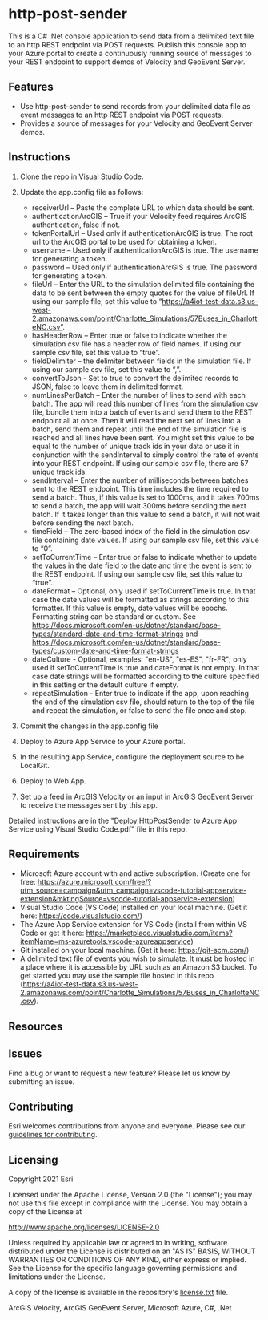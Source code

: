 # http-post-sender
This is a C# .Net console application to send data from a delimited text file to an http REST endpoint via POST requests. Publish this console app to your Azure portal to create a continuously running source of messages to your REST endpoint to support demos of Velocity and GeoEvent Server.


## Features
* Use http-post-sender to send records from your delimited data file as event messages to an http REST endpoint via POST requests. 
* Provides a source of messages for your Velocity and GeoEvent Server demos.

## Instructions

1. Clone the repo in Visual Studio Code.
2. Update the app.config file as follows:    


    -	receiverUrl – Paste the complete URL to which data should be sent.    
    -	authenticationArcGIS – True if your Velocity feed requires ArcGIS authentication, false if not.
    -	tokenPortalUrl – Used only if authenticationArcGIS is true. The root url to the ArcGIS portal to be used for obtaining a token.
    -	username – Used only if authenticationArcGIS is true. The username for generating a token.
    -	password – Used only if authenticationArcGIS is true. The password for generating a token.
    -	fileUrl – Enter the URL to the simulation delimited file containing the data to be sent between the empty quotes for the value of fileUrl. If using our sample file, set this value to “https://a4iot-test-data.s3.us-west-2.amazonaws.com/point/Charlotte_Simulations/57Buses_in_CharlotteNC.csv”.
    -	hasHeaderRow – Enter true or false to indicate whether the simulation csv file has a header row of field names. If using our sample csv file, set this value to “true”.
    -	fieldDelimiter – the delimiter between fields in the simulation file. If using our sample csv file, set this value to “,”.
    -   convertToJson - Set to true to convert the delimited records to JSON, false to leave them in delimited format. 
    -	numLinesPerBatch – Enter the number of lines to send with each batch. The app will read this number of lines from the simulation csv file, bundle them into a batch of events and send them to the REST endpoint all at once. Then it will read the next set of lines into a batch, send them and repeat until the end of the simulation file is reached and all lines have been sent. You might set this value to be equal to the number of unique track ids in your data or use it in conjunction with the sendInterval to simply control the rate of events into your REST endpoint. If using our sample csv file, there are 57 unique track ids.
    -	sendInterval – Enter the number of milliseconds between batches sent to the REST endpoint. This time includes the time required to send a batch. Thus, if this value is set to 1000ms, and it takes 700ms to send a batch, the app will wait 300ms before sending the next batch. If it takes longer than this value to send a batch, it will not wait before sending the next batch.
    -	timeField – The zero-based index of the field in the simulation csv file containing date values. If using our sample csv file, set this value to “0”.
    -	setToCurrentTime – Enter true or false to indicate whether to update the values in the date field to the date and time the event is sent to the REST endpoint. If using our sample csv file, set this value to “true”. 
    -	dateFormat – Optional, only used if setToCurrentTime is true. In that case the date values will be formatted as strings according to this formatter. If this value is empty, date values will be epochs. Formatting string can be standard or custom. See https://docs.microsoft.com/en-us/dotnet/standard/base-types/standard-date-and-time-format-strings and https://docs.microsoft.com/en-us/dotnet/standard/base-types/custom-date-and-time-format-strings
    -	dateCulture - Optional, examples: "en-US", "es-ES", "fr-FR"; only used if setToCurrentTime is true and dateFormat is not empty. In that case date strings will be formatted according to the culture specified in this setting or the default culture if empty.
    -   repeatSimulation - Enter true to indicate if the app, upon reaching the end of the simulation csv file, should return to the top of the file and repeat the simulation, or false to send the file once and stop.

3. Commit the changes in the app.config file
4. Deploy to Azure App Service to your Azure portal.
5. In the resulting App Service, configure the deployment source to be LocalGit.
6. Deploy to Web App.
7. Set up a feed in ArcGIS Velocity or an input in ArcGIS GeoEvent Server to receive the messages sent by this app.

Detailed instructions are in the "Deploy HttpPostSender to Azure App Service using Visual Studio Code.pdf" file in this repo.

## Requirements

* Microsoft Azure account with and active subscription. (Create one for free: https://azure.microsoft.com/free/?utm_source=campaign&utm_campaign=vscode-tutorial-appservice-extension&mktingSource=vscode-tutorial-appservice-extension)
* Visual Studio Code (VS Code) installed on your local machine. (Get it here: https://code.visualstudio.com/)
* The Azure App Service extension for VS Code (install from within VS Code or get it here: https://marketplace.visualstudio.com/items?itemName=ms-azuretools.vscode-azureappservice)
* Git installed on your local machine. (Get it here: https://git-scm.com/)
* A delimited text file of events you wish to simulate. It must be hosted in a place where it is accessible by URL such as an Amazon S3 bucket. To get started you may use the sample file hosted in this repo (https://a4iot-test-data.s3.us-west-2.amazonaws.com/point/Charlotte_Simulations/57Buses_in_CharlotteNC.csv).


## Resources


## Issues

Find a bug or want to request a new feature?  Please let us know by submitting an issue.

## Contributing

Esri welcomes contributions from anyone and everyone. Please see our [guidelines for contributing](https://github.com/esri/contributing).

## Licensing
Copyright 2021 Esri

Licensed under the Apache License, Version 2.0 (the "License");
you may not use this file except in compliance with the License.
You may obtain a copy of the License at

   http://www.apache.org/licenses/LICENSE-2.0

Unless required by applicable law or agreed to in writing, software
distributed under the License is distributed on an "AS IS" BASIS,
WITHOUT WARRANTIES OR CONDITIONS OF ANY KIND, either express or implied.
See the License for the specific language governing permissions and
limitations under the License.

A copy of the license is available in the repository's [license.txt]( https://github.com/kengorton/event-hub-sender/blob/master/license.txt) file.

ArcGIS Velocity, ArcGIS GeoEvent Server, Microsoft Azure, C#, .Net
